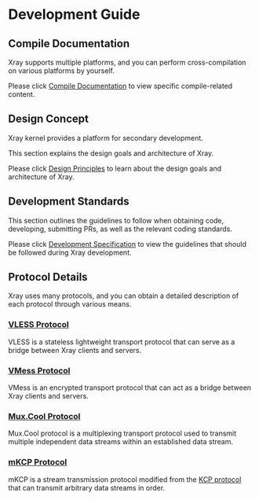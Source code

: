 # Development Guide

## Compile Documentation

Xray supports multiple platforms, and you can perform cross-compilation on
various platforms by yourself.

Please click [Compile Documentation](./intro/compile.md) to view specific
compile-related content.

## Design Concept

Xray kernel provides a platform for secondary development.

This section explains the design goals and architecture of Xray.

Please click [Design Principles](./intro/design.md) to learn about the design
goals and architecture of Xray.

## Development Standards

This section outlines the guidelines to follow when obtaining code, developing,
submitting PRs, as well as the relevant coding standards.

Please click [Development Specification](./intro/guide.md) to view the
guidelines that should be followed during Xray development.

## Protocol Details

Xray uses many protocols, and you can obtain a detailed description of each
protocol through various means.

### [VLESS Protocol](./protocols/vless.md)

VLESS is a stateless lightweight transport protocol that can serve as a bridge
between Xray clients and servers.

### [VMess Protocol](./protocols/vmess.md)

VMess is an encrypted transport protocol that can act as a bridge between Xray
clients and servers.

### [Mux.Cool Protocol](./protocols/muxcool.md)

Mux.Cool protocol is a multiplexing transport protocol used to transmit multiple
independent data streams within an established data stream.

### [mKCP Protocol](./protocols/mkcp.md)

mKCP is a stream transmission protocol modified from the
[KCP protocol](https://github.com/skywind3000/kcp) that can transmit arbitrary
data streams in order.
